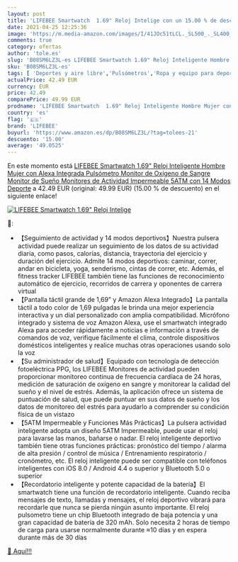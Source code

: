 ```yaml
---
layout: post
title: 'LIFEBEE Smartwatch  1.69" Reloj Intelige con un 15.00 % de descuento'
date: 2021-04-25 12:25:36
image: 'https://m.media-amazon.com/images/I/41JOc51tLCL._SL500_._SL400_.jpg'
comments: true
category: ofertas
author: 'tole.es'
slug: 'B08SM6LZ3L-es LIFEBEE Smartwatch 1.69" Reloj Inteligente Hombre Mujer...'
sku: 'B08SM6LZ3L-es'
tags: [ 'Deportes y aire libre','Pulsómetros','Ropa y equipo para deportes','Running','alexa','lifebee', ]
actualPrice: 42.49 EUR
currency: EUR
price: 42.49
comparePrice: 49.99 EUR
prodname: 'LIFEBEE Smartwatch  1.69" Reloj Inteligente Hombre Mujer con Alexa Integrada  Pulsómetro  Monitor de Oxígeno de Sangre  Monitor de Sueño  Monitores de Actividad Impermeable 5ATM con 14 Modos Deporte'
country: 'es'
flag: '🇪🇸'
brand: 'LIFEBEE'
buyurl: 'https://www.amazon.es/dp/B08SM6LZ3L/?tag=tolees-21'
descuento: '15.00'
average: '49.0525'
---
```


En este momento está [LIFEBEE Smartwatch  1.69" Reloj Inteligente Hombre Mujer con Alexa Integrada  Pulsómetro  Monitor de Oxígeno de Sangre  Monitor de Sueño  Monitores de Actividad Impermeable 5ATM con 14 Modos Deporte](https://www.amazon.es/dp/B08SM6LZ3L/?tag=tolees-21) a 42.49 EUR (original: 49.99 EUR) (15.00 %  de descuento) en el siguiente enlace!

[![LIFEBEE Smartwatch  1.69" Reloj Intelige](https://m.media-amazon.com/images/I/41JOc51tLCL._SL500_._SL400_.jpg)](https://www.amazon.es/dp/B08SM6LZ3L/?tag=tolees-21)

🔎:

- 【Seguimiento de actividad y 14 modos deportivos】Nuestra pulsera actividad puede realizar un seguimiento de los datos de su actividad diaria, como pasos, calorías, distancia, trayectoria del ejercicio y duración del ejercicio. Admite 14 modos deportivos: caminar, correr, andar en bicicleta, yoga, senderismo, cintas de correr, etc. Además, el fitness tracker LIFEBEE también tiene las funciones de reconocimiento automático de ejercicio, recorridos de carrera y oponentes de carrera virtual
- 【Pantalla táctil grande de 1,69" y Amazon Alexa Integrado】La pantalla táctil a todo color de 1,69 pulgadas le brinda una mejor experiencia interactiva y un dial personalizado con amplia compatibilidad. Micrófono integrado y sistema de voz Amazon Alexa, use el smartwatch integrado Alexa para acceder rápidamente a noticias e información a través de comandos de voz, verifique fácilmente el clima, controle dispositivos domésticos inteligentes y realice muchas otras operaciones usando solo la voz
- 【Su administrador de salud】Equipado con tecnología de detección fotoeléctrica PPG, los LIFEBEE Monitores de actividad pueden proporcionar monitoreo continua de frecuencia cardíaca de 24 horas, medición de saturación de oxígeno en sangre y monitorear la calidad del sueño y el nivel de estrés. Además, la aplicación ofrece un sistema de puntuación de salud, que puede puntuar en sus datos de sueño y los datos de monitoreo del estrés para ayudarlo a comprender su condición física de un vistazo
- 【5ATM Impermeable y Funciones Más Prácticas】La pulsera actividad inteligente adopta un diseño 5ATM Impermeable, puede usar el reloj para lavarse las manos, bañarse o nadar. El reloj inteligente deportivo también tiene otras funciones prácticas: pronóstico del tiempo / alarma de alta presión / control de música / Entrenamiento respiratorio / cronómetro, etc. El reloj inteligente puede ser compatible con teléfonos inteligentes con iOS 8.0 / Android 4.4 o superior y Bluetooth 5.0 o superior
- 【Recordatorio inteligente y potente capacidad de la batería】El smartwatch tiene una función de recordatorio inteligente. Cuando reciba mensajes de texto, llamadas y mensajes, el reloj deportivo vibrará para recordarle que nunca se pierda ningún asunto importante. El reloj pulsometro tiene un chip Bluetooth integrado de baja potencia y una gran capacidad de batería de 320 mAh. Solo necesita 2 horas de tiempo de carga para usarse normalmente durante ≈10 días y en espera durante más de 30 días

[🛒 Aquí!!!](https://www.amazon.es/dp/B08SM6LZ3L/?tag=tolees-21)

